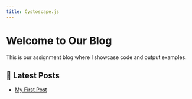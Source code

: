 ```yaml
---
title: Cystoscape.js
---
```

# Welcome to Our Blog  
This is our assignment blog where I showcase code and output examples.

## 📝 Latest Posts
- [My First Post](my-first-post.md)
